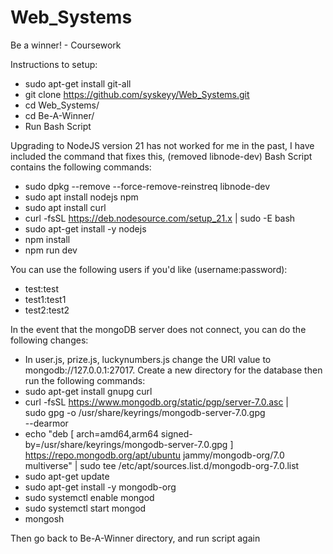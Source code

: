 # Web_Systems
Be a winner! - Coursework

Instructions to setup:
- sudo apt-get install git-all
- git clone https://github.com/syskeyy/Web_Systems.git
- cd Web_Systems/
- cd Be-A-Winner/
- Run Bash Script

Upgrading to NodeJS version 21 has not worked for me in the past, I have included the command that fixes this, (removed libnode-dev)
Bash Script contains the following commands:

- sudo dpkg --remove --force-remove-reinstreq libnode-dev
- sudo apt install nodejs npm
- sudo apt install curl
- curl -fsSL https://deb.nodesource.com/setup_21.x | sudo -E bash 
- sudo apt-get install -y nodejs 
- npm install
- npm run dev

You can use the following users if you'd like (username:password):
- test:test
- test1:test1
- test2:test2

In the event that the mongoDB server does not connect, you can do the following changes:
- In user.js, prize.js, luckynumbers.js change the URI value to mongodb://127.0.0.1:27017.
Create a new directory for the database then run the following commands:
- sudo apt-get install gnupg curl
- curl -fsSL https://www.mongodb.org/static/pgp/server-7.0.asc | \
   sudo gpg -o /usr/share/keyrings/mongodb-server-7.0.gpg \
   --dearmor
- echo "deb [ arch=amd64,arm64 signed-by=/usr/share/keyrings/mongodb-server-7.0.gpg ] https://repo.mongodb.org/apt/ubuntu jammy/mongodb-org/7.0 multiverse" | sudo tee /etc/apt/sources.list.d/mongodb-org-7.0.list
- sudo apt-get update
- sudo apt-get install -y mongodb-org
- sudo systemctl enable mongod
- sudo systemctl start mongod
- mongosh

Then go back to Be-A-Winner directory, and run script again

